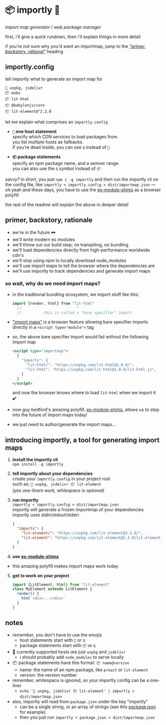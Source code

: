 
# 📦 importly 📡

*import map generator / web package manager*

first, i'll give a quick rundown, then i'll explain things in more detail

if you're not sure why you'd want an importmap, jump to the [*"primer, backstory, rational"*](#primer-backstory-rationale) heading

## importly.config

tell importly what to generate an import map for

```
📡 unpkg, jsdelivr
📦 mobx
📦 lit-html
📦 @babylonjs/core
📦 lit-element@^2.2.0
```

let me explain what comprises an `importly.config`

- **`📡` one host statement**  
  specify which CDN services to load packages from.  
  you list multiple hosts as fallbacks.  
  if you're dead inside, you can use `$` instead of `📡`

- **`📦` package statements**  
  specify an npm package name, and a semver range.  
  you can also use the `&` symbol instead of `📦`

*savvy?* in short, you just `npm i -g importly` and then run the importly cli on the config file, like `importly < importly.config > dist/importmap.json` — oh yeah and these days, you have to use the [es-module-shims](https://github.com/guybedford/es-module-shims) as a browser polyfill

the rest of the readme will explain the above in deeper detail

## primer, backstory, rationale

- we're in the future 🕶️
- we'll write modern es modules
- we'll throw out our build step; no transpiling, no bundling
- we'll load dependencies directly from high-performance worldwide cdn's
- we'll stop using npm to locally download node_modules
- we'll use import maps to tell the browser where the dependencies are
- we'll use importly to track dependencies and generate import maps

### so wait, why do we need import maps?

- in the traditional bundling ecosystem, we import stuff like this:

  ```js
  import {render, html} from "lit-html"
    //                         ^
    //          this is called a "bare specifier" import
  ```

- ["import maps"](https://github.com/WICG/import-maps) is a browser feature allowing bare specifier imports directly in a `<script type="module">` tag

- so, the above bare specifier import would fail without the following import map

  ```html
  <script type="importmap">
    {
      "imports": {
        "lit-html/": "https://unpkg.com/lit-html@1.0.0/",
        "lit-html": "https://unpkg.com/lit-html@1.0.0/lit-html.js",
      }
    }
  </script>
  ```

  and now the browser knows where to load `lit-html` when we import it ✔️

- now guy bedford's amazing polyfill, [es-module-shims](https://github.com/guybedford/es-module-shims), allows us to step into the future of import maps today!

- we just need to author/generate the import maps...

## introducing importly, a tool for generating import maps

1. **install the importly cli**  
  `npm install -g importly`

2. **tell importly about your dependencies**  
  create your `importly.config` in your project root  
  such as: `📡 unpkg, jsdelivr 📦 lit-element`  
  *(yes one-liners work, whitespace is optional)*

3. **run importly**  
  `importly < importly.config > dist/importmap.json`  
  importly will generate a frozen importmap of your dependencies  
  importly uses stdin/stdout/stderr

    ```json
    {
      "imports": {
        "lit-element/": "https://unpkg.com/lit-element@2.2.0/",
        "lit-element": "https://unpkg.com/lit-element@2.2.0/lit-element.js"
      }
    }
    ```

4. **use [es-module-shims](https://github.com/guybedford/es-module-shims)**  
  - this amazing polyfill makes import maps work today

5. **get to work on your project**

    ```js
    import {LitElement, html} from "lit-element"
    class MyElement extends LitElement {
      render() {
        html`<div>...</div>`
      }
    }
    ```

## notes

- remember, you don't have to use the emojis
  - host statements start with `📡` or `$`
  - package statements start with `📦` or `&`
- 📡 currently supported hosts are just `unpkg` and `jsdelivr`
  - i should probably add `node_modules` to serve locally
- 📦 package statements have this format: `📦 name@version`
  - name: the name of an npm package, like `preact` or `lit-element`
  - version: the version number
- remember, whitespace is ignored, so your importly config can be a one-liner
  - `echo '📡 unpkg, jsdelivr 📦 lit-element' | importly > dist/importmap.json`
- also, importly will read from `package.json` under the key "importly"
  - can be a single string, or an array of strings (see this [package.json](package.json) for example)
  - then you just run `importly < package.json > dist/importmap.json`

